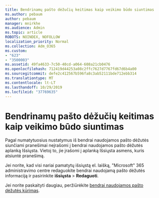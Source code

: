 ```yaml
---
title: Bendrinamų pašto dėžučių keitimas kaip veikimo būdo siuntimas
ms.author: pebaum
author: pebaum
manager: mnirkhe
ms.audience: Admin
ms.topic: article
ROBOTS: NOINDEX, NOFOLLOW
localization_priority: Normal
ms.collection: Adm_O365
ms.custom:
- "623"
- "3500003"
ms.assetid: 49fa4633-7c50-40cd-a064-608a21cb0476
ms.openlocfilehash: 712419d44253a08c2ffc7627d7767fd67d6b4a00
ms.sourcegitcommit: defe2c412567b596fa8c3ab52111bde712ebb314
ms.translationtype: MT
ms.contentlocale: lt-LT
ms.lasthandoff: 10/29/2019
ms.locfileid: "37769635"
---
```

# <a name="changing-shared-mailbox-send-as-behavior"></a>Bendrinamų pašto dėžučių keitimas kaip veikimo būdo siuntimas

Pagal numatytuosius nustatymus iš bendrai naudojamos pašto dėžutės siunčiami pranešimai neįrašomi į bendrai naudojamos pašto dėžutės aplanką Išsiųsta. Vietoj to, jie įrašomi į aplanką Išsiųsta asmens, kuris atsiuntė pranešimą.
  
Jei norite, kad visi nariai pamatytų išsiųstą el. laišką, "Microsoft" 365 administravimo centre redaguokite bendrai naudojamą pašto dėžutės informaciją ir pasirinkite **išsiųsta** \> **Redaguoti**.
  
Jei norite paskaityti daugiau, peržiūrėkite [bendrai naudojamos pašto dėžutės kūrimas](https://docs.microsoft.com/office365/admin/email/create-a-shared-mailbox).
  